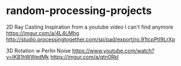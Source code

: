 # random-processing-projects

2D Ray Casting
Inspiration from a youtube video I can't find anymore
https://imgur.com/a/4L4LMhg
http://studio.processingtogether.com/sp/pad/export/ro.91tcpPtI9LrXp


3D Rotation w Perlin Noise
https://www.youtube.com/watch?v=IKB1hWWedMk
https://imgur.com/a/qtn0RkI
